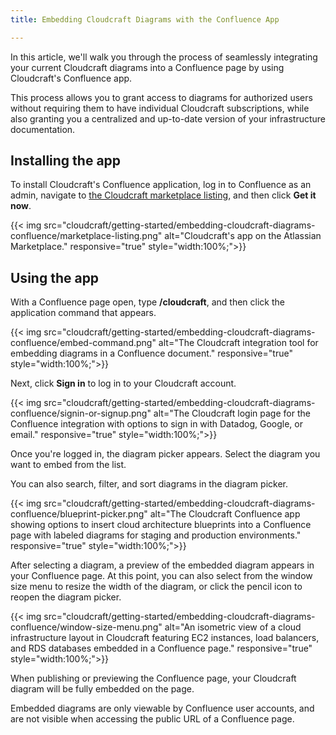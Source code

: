 ```yaml
---
title: Embedding Cloudcraft Diagrams with the Confluence App

---
```


In this article, we'll walk you through the process of seamlessly integrating your current Cloudcraft diagrams into a Confluence page by using Cloudcraft's Confluence app.

This process allows you to grant access to diagrams for authorized users without requiring them to have individual Cloudcraft subscriptions, while also granting you a centralized and up-to-date version of your infrastructure documentation.

## Installing the app

To install Cloudcraft's Confluence application, log in to Confluence as an admin, navigate to [the Cloudcraft marketplace listing][1], and then click **Get it now**.

{{< img src="cloudcraft/getting-started/embedding-cloudcraft-diagrams-confluence/marketplace-listing.png" alt="Cloudcraft's app on the Atlassian Marketplace." responsive="true" style="width:100%;">}}

## Using the app

With a Confluence page open, type **/cloudcraft**, and then click the application command that appears.

{{< img src="cloudcraft/getting-started/embedding-cloudcraft-diagrams-confluence/embed-command.png" alt="The Cloudcraft integration tool for embedding diagrams in a Confluence document." responsive="true" style="width:100%;">}}

Next, click **Sign in** to log in to your Cloudcraft account.

{{< img src="cloudcraft/getting-started/embedding-cloudcraft-diagrams-confluence/signin-or-signup.png" alt="The Cloudcraft login page for the Confluence integration with options to sign in with Datadog, Google, or email." responsive="true" style="width:100%;">}}

Once you're logged in, the diagram picker appears. Select the diagram you want to embed from the list.

<div class="alert alert-info">You can also search, filter, and sort diagrams in the diagram picker.</div>

{{< img src="cloudcraft/getting-started/embedding-cloudcraft-diagrams-confluence/blueprint-picker.png" alt="The Cloudcraft Confluence app showing options to insert cloud architecture blueprints into a Confluence page with labeled diagrams for staging and production environments." responsive="true" style="width:100%;">}}

After selecting a diagram, a preview of the embedded diagram appears in your Confluence page. At this point, you can also select from the window size menu to resize the width of the diagram, or click the pencil icon to reopen the diagram picker.

{{< img src="cloudcraft/getting-started/embedding-cloudcraft-diagrams-confluence/window-size-menu.png" alt="An isometric view of a cloud infrastructure layout in Cloudcraft featuring EC2 instances, load balancers, and RDS databases embedded in a Confluence page." responsive="true" style="width:100%;">}}

When publishing or previewing the Confluence page, your Cloudcraft diagram will be fully embedded on the page.

Embedded diagrams are only viewable by Confluence user accounts, and are not visible when accessing the public URL of a Confluence page.

[1]: https://marketplace.atlassian.com/apps/1233281/cloudcraft-aws-and-azure-cloud-diagrams-for-confluence?hosting=cloud&tab=overview
